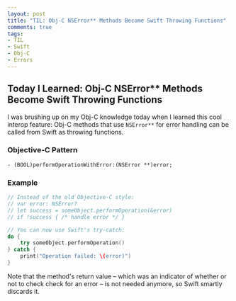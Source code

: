 ```yaml
---
layout: post
title: "TIL: Obj-C NSError** Methods Become Swift Throwing Functions"
comments: true
tags:
- TIL
- Swift
- Obj-C
- Errors
---
```


## Today I Learned: Obj-C NSError** Methods Become Swift Throwing Functions

I was brushing up on my Obj-C knowledge today when I learned this cool interop feature: Obj-C methods that use `NSError**` for error handling can be called from Swift as throwing functions.

### Objective-C Pattern
```objc
- (BOOL)performOperationWithError:(NSError **)error;
```

### Example

```swift
// Instead of the old Objective-C style:
// var error: NSError?
// let success = someObject.performOperation(&error)
// if !success { /* handle error */ }

// You can now use Swift's try-catch:
do {
    try someObject.performOperation()
} catch {
    print("Operation failed: \(error)")
}
```

Note that the method's return value – which was an indicator of whether or not to check check for an error – is not needed anymore, so Swift smartly discards it.